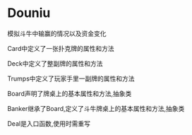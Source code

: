 # Douniu
模拟斗牛中输赢的情况以及资金变化

Card中定义了一张扑克牌的属性和方法

Deck中定义了整副牌的属性和方法

Trumps中定义了玩家手里一副牌的属性和方法

Board声明了牌桌上的基本属性和方法,抽象类

Banker继承了Board,定义了斗牛牌桌上的基本属性和方法,抽象类

Deal是入口函数,使用时需重写
